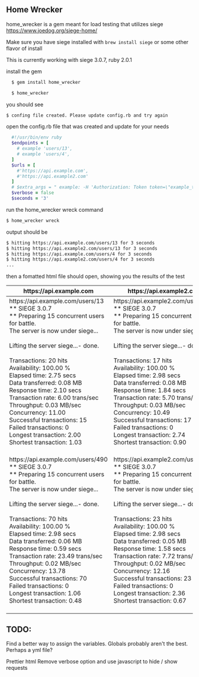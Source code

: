 ## Home Wrecker
home_wrecker is a gem meant for load testing that utilizes siege https://www.joedog.org/siege-home/

Make sure you have siege installed with `brew install siege` or some other flavor of install

This is currently working with siege 3.0.7, ruby 2.0.1


install the gem
```sh
  $ gem install home_wrecker
```
```sh
  $ home_wrecker
```
you should see
  ```sh
  $ confing file created. Please update config.rb and try again
  ```
open the config.rb file that was created and update for your needs
```ruby
  #!/usr/bin/env ruby
  $endpoints = [
    # example 'users/13',
    # example 'users/4',
  ]
  $urls = [
    #'https://api.example.com',
    #'https://api.example2.com'
  ]
  # $extra_args = " example: -H 'Authorization: Token token=\"example_token\"' -H 'X_API_EMAIL: example@example.com'"
  $verbose = false
  $seconds = '3'
```
run the home_wrecker wreck command
```sh
$ home_wrecker wreck
```
output should be
```sh
$ hitting https://api.example.com/users/13 for 3 seconds
$ hitting https://api.example2.com/users/13 for 3 seconds
$ hitting https://api.example.com/users/4 for 3 seconds
$ hitting https://api.example2.com/users/4 for 3 seconds
...
```
then a fomatted html file should open, showing you the results of the test

<table class="table table-striped"><thead>
<th>https://api.example.com</th>
<th>https://api.example2.com</th>
</thead><tbody>
<tr align="top">
<td>
<span class='url'>https://api.example.com/users/13</span><br />
** SIEGE 3.0.7<br/>
** Preparing 15 concurrent users for battle.<br/>
The server is now under siege...<br/>
<br/>
Lifting the server siege...-      done.<br/>
<br/>
Transactions:		           20 hits<br/>
Availability:		        100.00 %<br/>
Elapsed time:		        2.75 secs<br/>
Data transferred:	        0.08 MB<br/>
Response time:		        2.10 secs<br/>
Transaction rate:	        6.00 trans/sec<br/>
Throughput:		        0.03 MB/sec<br/>
Concurrency:		        11.00<br/>
Successful transactions:           15<br/>
Failed transactions:	           0<br/>
Longest transaction:	        2.00<br/>
Shortest transaction:	        1.03<br/>
 <br/>
</td>
<td>
<span class='url'>https://api.example2.com/users/13</span><br />
** SIEGE 3.0.7<br/>
** Preparing 15 concurrent users for battle.<br/>
The server is now under siege...<br/>
<br/>
Lifting the server siege...-      done.<br/>
<br/>
Transactions:		          17 hits<br/>
Availability:		      100.00 %<br/>
Elapsed time:		        2.98 secs<br/>
Data transferred:	        0.08 MB<br/>
Response time:		        1.84 secs<br/>
Transaction rate:	        5.70 trans/sec<br/>
Throughput:		        0.03 MB/sec<br/>
Concurrency:		       10.49<br/>
Successful transactions:          17<br/>
Failed transactions:	           0<br/>
Longest transaction:	        2.74<br/>
Shortest transaction:	        0.90<br/>
 <br/>
</td>
</tr>
<tr align="top">
<td>
<span class='url'>https://api.example.com/users/490</span><br />
** SIEGE 3.0.7<br/>
** Preparing 15 concurrent users for battle.<br/>
The server is now under siege...<br/>
<br/>
Lifting the server siege...-      done.<br/>
<br/>
Transactions:		          70 hits<br/>
Availability:		      100.00 %<br/>
Elapsed time:		        2.98 secs<br/>
Data transferred:	        0.06 MB<br/>
Response time:		        0.59 secs<br/>
Transaction rate:	       23.49 trans/sec<br/>
Throughput:		        0.02 MB/sec<br/>
Concurrency:		       13.78<br/>
Successful transactions:          70<br/>
Failed transactions:	           0<br/>
Longest transaction:	        1.06<br/>
Shortest transaction:	        0.48<br/>
 <br/>
</td>
<td>
<span class='url'>https://api.example2.com/users/490</span><br />
** SIEGE 3.0.7<br/>
** Preparing 15 concurrent users for battle.<br/>
The server is now under siege...<br/>
<br/>
Lifting the server siege...-      done.<br/>
<br/>
Transactions:		          23 hits<br/>
Availability:		      100.00 %<br/>
Elapsed time:		        2.98 secs<br/>
Data transferred:	        0.05 MB<br/>
Response time:		        1.58 secs<br/>
Transaction rate:	        7.72 trans/sec<br/>
Throughput:		        0.02 MB/sec<br/>
Concurrency:		       12.16<br/>
Successful transactions:          23<br/>
Failed transactions:	           0<br/>
Longest transaction:	        2.36<br/>
Shortest transaction:	        0.67<br/>
 <br/>
</td>
</tr>
</table>

## TODO:
Find a better way to assign the variables.  Globals probably aren't the best. Perhaps a yml file?

Prettier html
Remove verbose option and use javascript to hide / show requests





